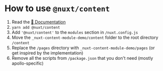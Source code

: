 # How to use `@nuxt/content`

1. Read the [📖 Documentation](https://content.nuxtjs.org)
2. `yarn add @nuxt/content`
3. Add `'@nuxt/content'` to the `modules` section in `/nuxt.config.js`
4. Move the `_nuxt-content-module-demo/content` folder to the root directory `/content`
5. Replace the `/pages` directory with `_nuxt-content-module-demo/pages` (or get inspired by the implementation)
6. Remove all the scripts from `/package.json` that you don't need (mostly apollo-specific)

